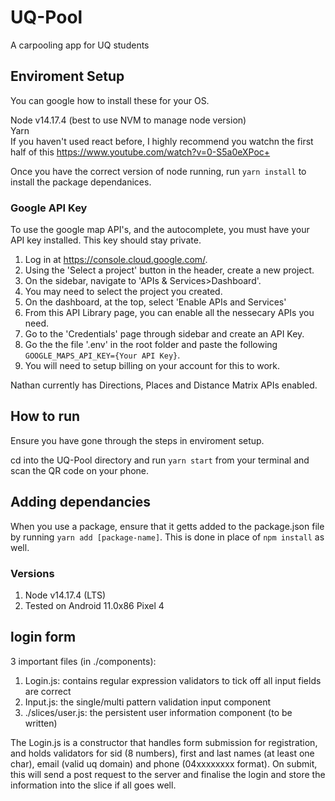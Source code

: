 # UQ-Pool #
A carpooling app for UQ students

## Enviroment Setup ##
You can google how to install these for your OS.  
  
Node v14.17.4 (best to use NVM to manage node version)  
Yarn  
If you haven't used react before, I highly recommend you watchn the first half of this https://www.youtube.com/watch?v=0-S5a0eXPoc+ 

Once you have the correct version of node running, run ```yarn install``` to install the package dependanices.

### Google API Key ###
To use the google map API's, and the autocomplete, you must have your API
key installed. This key should stay private.

1. Log in at https://console.cloud.google.com/.
2. Using the 'Select a project' button in the header, create a new project.
3. On the sidebar, navigate to 'APIs & Services>Dashboard'. 
4. You may need to select the project you created. 
5. On the dashboard, at the top, select 'Enable APIs and Services'
6. From this API Library page, you can enable all the nessecary APIs you need.
7. Go to the 'Credentials' page through sidebar and create an API Key. 
8. Go the the file '.env' in the root folder and paste the following ```GOOGLE_MAPS_API_KEY={Your API Key}```.
9. You will need to setup billing on your account for this to work.

Nathan currently has Directions, Places and Distance Matrix APIs enabled. 

## How to run ##
Ensure you have gone through the steps in enviroment setup. 

cd into the UQ-Pool directory and run ```yarn start``` from your terminal and scan the QR code on your phone.

## Adding dependancies ###
When you use a package, ensure that it getts added to the package.json file by running ```yarn add [package-name]```. This is done in place of ```npm install``` as well. 

### Versions ###
1. Node v14.17.4 (LTS)
2. Tested on Android 11.0x86 Pixel 4

## login form

3 important files (in ./components):
1. Login.js: contains regular expression validators to tick off all input fields are correct
2. Input.js: the single/multi pattern validation input component
3. ./slices/user.js: the persistent user information component (to be written)

The Login.js is a constructor that handles form submission for registration, and holds validators for sid (8 numbers), first and last names (at least one char), email (valid uq domain) and phone (04xxxxxxxx format). On submit, this will send a post request to the server and finalise the login and store the information into the slice if all goes well.

